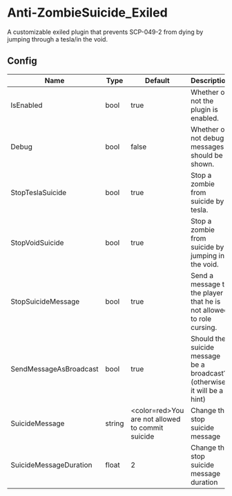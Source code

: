 # Anti-ZombieSuicide_Exiled
A customizable exiled plugin that prevents SCP-049-2 from dying by jumping through a tesla/in the void.

## Config
|Name|Type|Default|Description|
|---|---|---|---|
|IsEnabled|bool|true|Whether or not the plugin is enabled.|
|Debug|bool|false|Whether or not debug messages should be shown.|
|StopTeslaSuicide|bool|true|Stop a zombie from suicide by tesla.|
|StopVoidSuicide|bool|true|Stop a zombie from suicide by jumping in the void.|
|StopSuicideMessage|bool|true|Send a message to the player that he is not allowed to role cursing.|
|SendMessageAsBroadcast|bool|true|Should the suicide message be a broadcast? (otherwise it will be a hint)|
|SuicideMessage|string|<color=red>You are not allowed to commit suicide</color>|Change the stop suicide message|
|SuicideMessageDuration|float|2|Change the stop suicide message duration|
